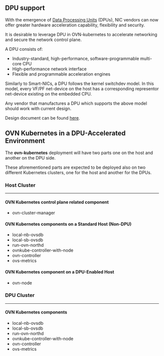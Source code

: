 ## DPU support

With the emergence of [Data Processing Units](https://blogs.nvidia.com/blog/2020/05/20/whats-a-dpu-data-processing-unit/) (DPUs), 
NIC vendors can now offer greater hardware acceleration capability, flexibility and security. 

It is desirable to leverage DPU in OVN-kubernetes to accelerate networking and secure the network control plane.

A DPU consists of:
- Industry-standard, high-performance, software-programmable multi-core CPU
- High-performance network interface
- Flexible and programmable acceleration engines

Similarly to Smart-NICs, a DPU follows the kernel switchdev model.
In this model, every VF/PF net-device on the host has a corresponding representor net-device existing
on the embedded CPU.

Any vendor that manufactures a DPU which supports the above model should work with current design.

Design document can be found [here](https://docs.google.com/document/d/11IoMKiohK7hIyIE36FJmwJv46DEBx52a4fqvrpCBBcg/edit?usp=sharing).

## OVN Kubernetes in a DPU-Accelerated Environment

The **ovn-kubernetes** deployment will have two parts one on the host and another on the DPU side.


These aforementioned parts are expected to be deployed also on two different Kubernetes clusters, one for the host and another for the DPUs.


### Host Cluster
---

#### OVN Kubernetes control plane related component
- ovn-cluster-manager

#### OVN Kubernetes components on a Standard Host (Non-DPU)
- local-nb-ovsdb
- local-sb-ovsdb
- run-ovn-northd
- ovnkube-controller-with-node
- ovn-controller
- ovs-metrics

#### OVN Kubernetes component on a DPU-Enabled Host
- ovn-node

### DPU Cluster
---

#### OVN Kubernetes components
- local-nb-ovsdb 
- local-sb-ovsdb
- run-ovn-northd
- ovnkube-controller-with-node
- ovn-controller
- ovs-metrics
